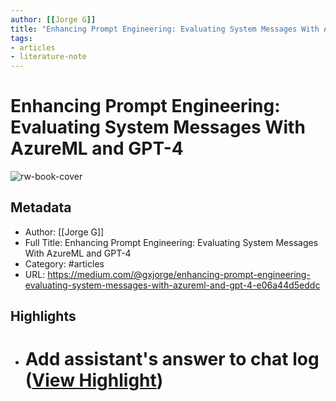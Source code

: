 ```yaml
---
author: [[Jorge G]]
title: "Enhancing Prompt Engineering: Evaluating System Messages With AzureML and GPT-4"
tags: 
- articles
- literature-note
---
```

# Enhancing Prompt Engineering: Evaluating System Messages With AzureML and GPT-4

![rw-book-cover](https://miro.medium.com/v2/resize:fit:1200/1*kidSr-seIXoOHITi3XzXmw.png)

## Metadata
- Author: [[Jorge G]]
- Full Title: Enhancing Prompt Engineering: Evaluating System Messages With AzureML and GPT-4
- Category: #articles
- URL: https://medium.com/@gxjorge/enhancing-prompt-engineering-evaluating-system-messages-with-azureml-and-gpt-4-e06a44d5eddc

## Highlights
- # Add assistant's answer to chat log ([View Highlight](https://read.readwise.io/read/01gznbd1zaw9907m5zr99wark1))
